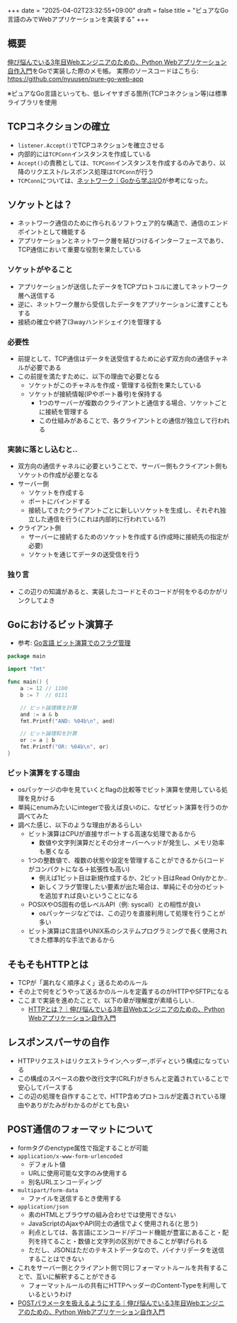 +++
date = "2025-04-02T23:32:55+09:00"
draft = false
title = "ピュアなGo言語のみでWebアプリケーションを実装する"
+++


## 概要

[伸び悩んでいる3年目Webエンジニアのための、Python Webアプリケーション自作入門](https://zenn.dev/bigen1925/books/introduction-to-web-application-with-python)をGoで実装した際のメモ帳。
実際のソースコードはこちら: https://github.com/nyuusen/pure-go-web-app

※ピュアなGo言語といっても、低レイヤすぎる箇所(TCPコネクション等)は標準ライブラリを使用


## TCPコネクションの確立

- `listener.Accept()`でTCPコネクションを確立させる
- 内部的には`TCPConn`インスタンスを作成している
- `Accept()`の責務としては、`TCPConn`インスタンスを作成するのみであり、以降のリクエスト/レスポンス処理は`TCPConn`が行う
- `TCPConn`については、[ネットワーク｜Goから学ぶI/O](https://zenn.dev/hsaki/books/golang-io-package/viewer/netconn#%E3%83%8D%E3%83%83%E3%83%88%E3%83%AF%E3%83%BC%E3%82%AF%E3%82%B3%E3%83%8D%E3%82%AF%E3%82%B7%E3%83%A7%E3%83%B3%28net.tcpconn%E3%81%AE%E6%AD%A3%E4%BD%93%29)が参考になった。

## ソケットとは？

- ネットワーク通信のために作られるソフトウェア的な構造で、通信のエンドポイントとして機能する
- アプリケーションとネットワーク層を結びつけるインターフェースであり、TCP通信において重要な役割を果たしている

### ソケットがやること

- アプリケーションが送信したデータをTCPプロトコルに渡してネットワーク層へ送信する
- 逆に、ネットワーク層から受信したデータをアプリケーションに渡すこともする
- 接続の確立や終了(3wayハンドシェイク)を管理する

### 必要性

- 前提として、TCP通信はデータを送受信するために必ず双方向の通信チャネルが必要である
- この前提を満たすために、以下の理由で必要となる
  - ソケットがこのチャネルを作成・管理する役割を果たしている
  - ソケットが接続情報(IPやポート番号)を保持する
    - 1つのサーバーが複数のクライアントと通信する場合、ソケットごとに接続を管理する
    - この仕組みがあることで、各クライアントとの通信が独立して行われる

### 実装に落とし込むと..

- 双方向の通信チャネルに必要ということで、サーバー側もクライアント側もソケットの作成が必要となる
- サーバー側
  - ソケットを作成する
  - ポートにバインドする
  - 接続してきたクライアントごとに新しいソケットを生成し、それぞれ独立した通信を行う(これは内部的に行われている?)
- クライアント側
  - サーバーに接続するためのソケットを作成する(作成時に接続先の指定が必要)
  - ソケットを通じてデータの送受信を行う

### 独り言

- この辺りの知識があると、実装したコードとそのコードが何をやるのかがリンクしてよき

## Goにおけるビット演算子

- 参考: [Go言語 ビット演算でのフラグ管理](https://zenn.dev/edash_tech_blog/articles/c0a3a5035e9196)

```go
package main

import "fmt"

func main() {
	a := 12 // 1100
	b := 7  // 0111

	// ビット論理積を計算
	and := a & b
	fmt.Printf("AND: %04b\n", and)

	// ビット論理和を計算
	or := a | b
	fmt.Printf("OR: %04b\n", or)
}
```

### ビット演算をする理由

- osパッケージの中を見ていくとflagの比較等でビット演算を使用している処理を見かける
- 単純にenumみたいにintegerで扱えば良いのに、なぜビット演算を行うのか調べてみた
- 調べた感じ、以下のような理由があるらしい
  - ビット演算はCPUが直接サポートする高速な処理であるから
    - 数値や文字列演算だとその分オーバーヘッドが発生し、メモリ効率も悪くなる
  - 1つの整数値で、複数の状態や設定を管理することができるから(コードがコンパクトになる＋拡張性も高い)
    - 例えば1ビット目は新規作成するか、2ビット目はRead Onlyかとか..
    - 新しくフラグ管理したい要素が出た場合は、単純にその分のビットを追加すれば良いということになる
  - POSIXやOS固有の低レベルAPI（例: syscall）との相性が良い
    - osパッケージなどでは、この辺りを直接利用して処理を行うことが多い
  - ビット演算はC言語やUNIX系のシステムプログラミングで長く使用されてきた標準的な手法であるから

## そもそもHTTPとは

- TCPが「漏れなく順序よく」送るためのルール
- その上で何をどうやって送るかのルールを定義するのがHTTPやSFTPになる
- ここまで実装を進めたことで、以下の章が理解度が素晴らしい..
  - [HTTPとは？｜伸び悩んでいる3年目Webエンジニアのための、Python Webアプリケーション自作入門](https://zenn.dev/bigen1925/books/introduction-to-web-application-with-python/viewer/what-is-http)

## レスポンスパーサの自作

- HTTPリクエストはリクエストライン,ヘッダー,ボディという構成になっている
- この構成のスペースの数や改行文字(CRLF)がきちんと定義されていることで安心してパースする
- この辺の処理を自作することで、HTTP含めプロトコルが定義されている理由やありがたみがわかるのがとても良い

## POST通信のフォーマットについて

- formタグのenctype属性で指定することが可能
- `application/x-www-form-urlencoded` 
  - デフォルト値
  - URLに使用可能な文字のみ使用する
  - 別名URLエンコーディング
- `multipart/form-data`
  - ファイルを送信するとき使用する
- `application/json`
  - 素のHTMLとブラウザの組み合わせでは使用できない
  - JavaScriptのAjaxやAPI同士の通信でよく使用される(と思う)
  - 利点としては、各言語にエンコード/デコード機能が豊富にあること・配列を持てること・数値と文字列の区別ができることが挙げられる
  - ただし、JSONはただのテキストデータなので、バイナリデータを送信することはできない
- これをサーバー側とクライアント側で同じフォーマットルールを共有することで、互いに解釈することができる
  - フォーマットルールの共有にHTTPヘッダーのContent-Typeを利用しているというわけ
- [POSTパラメータを扱えるようにする｜伸び悩んでいる3年目Webエンジニアのための、Python Webアプリケーション自作入門](https://zenn.dev/bigen1925/books/introduction-to-web-application-with-python/viewer/post-parameters)
